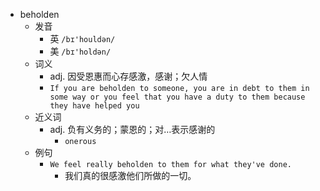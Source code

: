 - beholden
  - 发音
    - 英 `/bɪ'houldən/`
    - 美 `/bɪ'holdən/`
  - 词义
    - adj. 因受恩惠而心存感激，感谢；欠人情
    - `If you are beholden to someone, you are in debt to them in some way or you feel that you have a duty to them because they have helped you`
  - 近义词
    - adj. 负有义务的；蒙恩的；对…表示感谢的
      - `onerous`
  - 例句
    - `We feel really beholden to them for what they've done.`
      - 我们真的很感激他们所做的一切。

